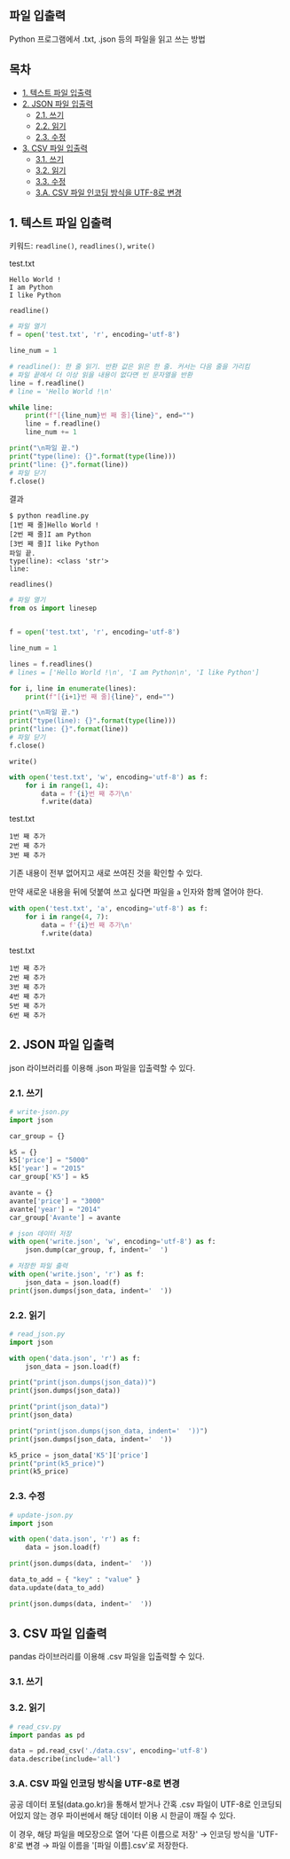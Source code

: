 ## 파일 입출력
Python 프로그램에서 .txt, .json 등의 파일을 읽고 쓰는 방법

## 목차
- [1. 텍스트 파일 입출력](#1-텍스트-파일-입출력)
- [2. JSON 파일 입출력](#2-JSON-파일-입출력)
    - [2.1. 쓰기](#21-쓰기)
    - [2.2. 읽기](#22-쓰기)
    - [2.3. 수정](#23-수정)
- [3. CSV 파일 입출력](#3-csv-파일-입출력)
    - [3.1. 쓰기](#31-쓰기)
    - [3.2. 읽기](#32-쓰기)
    - [3.3. 수정](#33-수정)
    - [3.A. CSV 파일 인코딩 방식을 UTF-8로 변경](#3a-csv-파일-인코딩-방식을-utf-8로-변경)

## 1. 텍스트 파일 입출력
키워드: `readline()`, `readlines()`, `write()`

<p>

test.txt
```
Hello World !
I am Python
I like Python
```
</p>
<p>

`readline()`
```python
# 파일 열기
f = open('test.txt', 'r', encoding='utf-8')

line_num = 1

# readline(): 한 줄 읽기. 반환 값은 읽은 한 줄. 커서는 다음 줄을 가리킴
# 파일 끝에서 더 이상 읽을 내용이 없다면 빈 문자열을 반환
line = f.readline()
# line = 'Hello World !\n'

while line:
    print(f"[{line_num}번 째 줄]{line}", end="")
    line = f.readline()
    line_num += 1

print("\n파일 끝.")
print("type(line): {}".format(type(line)))
print("line: {}".format(line))
# 파일 닫기
f.close()
```
</p>
<p>

결과
```
$ python readline.py
[1번 째 줄]Hello World !
[2번 째 줄]I am Python
[3번 째 줄]I like Python
파일 끝.
type(line): <class 'str'>
line:
```
</p>

<p>

`readlines()`
```python
# 파일 열기
from os import linesep


f = open('test.txt', 'r', encoding='utf-8')

line_num = 1

lines = f.readlines()
# lines = ['Hello World !\n', 'I am Python\n', 'I like Python']

for i, line in enumerate(lines):
    print(f"[{i+1}번 째 줄]{line}", end="")

print("\n파일 끝.")
print("type(line): {}".format(type(line)))
print("line: {}".format(line))
# 파일 닫기
f.close()
```
</p>


<p>

`write()`
```python
with open('test.txt', 'w', encoding='utf-8') as f:
    for i in range(1, 4):
        data = f'{i}번 째 추가\n'
        f.write(data)
```
</p>
<p>

test.txt
```
1번 째 추가
2번 째 추가
3번 째 추가

```
기존 내용이 전부 없어지고 새로 쓰여진 것을 확인할 수 있다. 
</p>
<p>

만약 새로운 내용을 뒤에 덧붙여 쓰고 싶다면 파일을 `a` 인자와 함께 열어야 한다.
```python
with open('test.txt', 'a', encoding='utf-8') as f:
    for i in range(4, 7):
        data = f'{i}번 째 추가\n'
        f.write(data)
```
</p>
<p>

test.txt
```
1번 째 추가
2번 째 추가
3번 째 추가
4번 째 추가
5번 째 추가
6번 째 추가

```
</p>


## 2. JSON 파일 입출력
<p>json 라이브러리를 이용해 .json 파일을 입출력할 수 있다.</p>

### 2.1. 쓰기

<p>

```python
# write-json.py
import json

car_group = {}

k5 = {}
k5['price'] = "5000"
k5['year'] = "2015"
car_group['K5'] = k5

avante = {}
avante['price'] = "3000"
avante['year'] = "2014"
car_group['Avante'] = avante

# json 데이터 저장
with open('write.json', 'w', encoding='utf-8') as f:
    json.dump(car_group, f, indent='  ')

# 저장한 파일 출력
with open('write.json', 'r') as f:
    json_data = json.load(f)
print(json.dumps(json_data, indent='  '))
```
</p>

### 2.2. 읽기
<p>

```python
# read_json.py
import json

with open('data.json', 'r') as f:
    json_data = json.load(f)

print("print(json.dumps(json_data))")
print(json.dumps(json_data))

print("print(json_data)")
print(json_data)

print("print(json.dumps(json_data, indent='  '))")
print(json.dumps(json_data, indent='  '))

k5_price = json_data['K5']['price']
print("print(k5_price)")
print(k5_price)
```
</p>

### 2.3. 수정
<p>

```python
# update-json.py
import json

with open('data.json', 'r') as f:
    data = json.load(f)

print(json.dumps(data, indent='  '))

data_to_add = { "key" : "value" }
data.update(data_to_add)

print(json.dumps(data, indent='  '))
```
</p>

## 3. CSV 파일 입출력
<p>pandas 라이브러리를 이용해 .csv 파일을 입출력할 수 있다.</p>


### 3.1. 쓰기

### 3.2. 읽기
```python
# read_csv.py
import pandas as pd

data = pd.read_csv('./data.csv', encoding='utf-8')
data.describe(include='all')
```

### 3.A. CSV 파일 인코딩 방식을 UTF-8로 변경
<p>공공 데이터 포털(data.go.kr)을 통해서 받거나 간혹 .csv 파일이 UTF-8로 인코딩되어있지 않는 경우 파이썬에서 해당 데이터 이용 시 한글이 깨질 수 있다.</p>
<p>이 경우, 해당 파일을 메모장으로 열어 '다른 이름으로 저장' → 인코딩 방식을 'UTF-8'로 변경 → 파일 이름을 '[파일 이름].csv'로 저장한다.</p>
